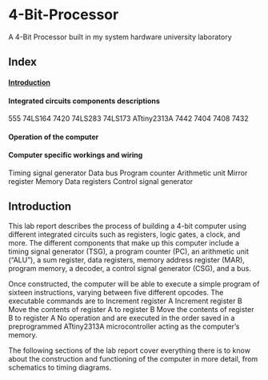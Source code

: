 # 4-Bit-Processor
A 4-Bit Processor built in my system hardware university laboratory

## Index
#### [Introduction](#introduction-1)
#### Integrated circuits components descriptions
555
74LS164
7420
74LS283
74LS173
ATtiny2313A
7442
7404
7408
7432
#### Operation of the computer
#### Computer specific workings and wiring
Timing signal generator
Data bus
Program counter
Arithmetic unit
Mirror register
Memory
Data registers
Control signal generator

## Introduction
This lab report describes the process of building a 4-bit computer using different integrated circuits such as registers, logic gates, a clock, and more. The different components that make up this computer include a timing signal generator (TSG), a program counter (PC), an arithmetic unit (“ALU”), a sum register, data registers, memory address register (MAR), program memory, a decoder, a control signal generator (CSG), and a bus. 

Once constructed, the computer will be able to execute a simple program of sixteen instructions, varying between five different opcodes. The executable commands are to 
Increment register A
Increment register B
Move the contents of register A to register B
Move the contents of register B to register A
No operation
and are executed in the order saved in a preprogrammed ATtiny2313A microcontroller acting as the computer’s memory.

The following sections of the lab report cover everything there is to know about the construction and functioning of the computer in more detail, from schematics to timing diagrams.
